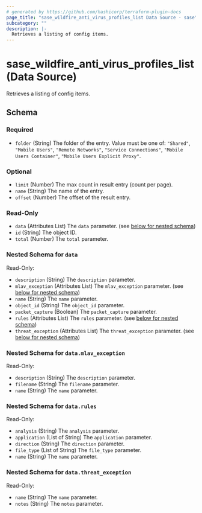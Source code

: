 ```yaml
---
# generated by https://github.com/hashicorp/terraform-plugin-docs
page_title: "sase_wildfire_anti_virus_profiles_list Data Source - sase"
subcategory: ""
description: |-
  Retrieves a listing of config items.
---
```


# sase_wildfire_anti_virus_profiles_list (Data Source)

Retrieves a listing of config items.



<!-- schema generated by tfplugindocs -->
## Schema

### Required

- `folder` (String) The folder of the entry. Value must be one of: `"Shared"`, `"Mobile Users"`, `"Remote Networks"`, `"Service Connections"`, `"Mobile Users Container"`, `"Mobile Users Explicit Proxy"`.

### Optional

- `limit` (Number) The max count in result entry (count per page).
- `name` (String) The name of the entry.
- `offset` (Number) The offset of the result entry.

### Read-Only

- `data` (Attributes List) The `data` parameter. (see [below for nested schema](#nestedatt--data))
- `id` (String) The object ID.
- `total` (Number) The `total` parameter.

<a id="nestedatt--data"></a>
### Nested Schema for `data`

Read-Only:

- `description` (String) The `description` parameter.
- `mlav_exception` (Attributes List) The `mlav_exception` parameter. (see [below for nested schema](#nestedatt--data--mlav_exception))
- `name` (String) The `name` parameter.
- `object_id` (String) The `object_id` parameter.
- `packet_capture` (Boolean) The `packet_capture` parameter.
- `rules` (Attributes List) The `rules` parameter. (see [below for nested schema](#nestedatt--data--rules))
- `threat_exception` (Attributes List) The `threat_exception` parameter. (see [below for nested schema](#nestedatt--data--threat_exception))

<a id="nestedatt--data--mlav_exception"></a>
### Nested Schema for `data.mlav_exception`

Read-Only:

- `description` (String) The `description` parameter.
- `filename` (String) The `filename` parameter.
- `name` (String) The `name` parameter.


<a id="nestedatt--data--rules"></a>
### Nested Schema for `data.rules`

Read-Only:

- `analysis` (String) The `analysis` parameter.
- `application` (List of String) The `application` parameter.
- `direction` (String) The `direction` parameter.
- `file_type` (List of String) The `file_type` parameter.
- `name` (String) The `name` parameter.


<a id="nestedatt--data--threat_exception"></a>
### Nested Schema for `data.threat_exception`

Read-Only:

- `name` (String) The `name` parameter.
- `notes` (String) The `notes` parameter.


